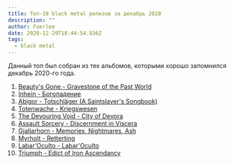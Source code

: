 ```yaml
---
title: Топ-10 black metal релизов за декабрь 2020
description: ""
author: Fuerlee
date: 2020-12-29T18:44:54.836Z
tags:
  - black metal
---
```

Данный топ был собран из тех альбомов, которыми хорошо запомнился декабрь 2020-го года. 

1. [Beauty's Gone - Gravestone of the Past World](https://beautysgone.bandcamp.com/album/gravestone-of-the-past-world)
2. [Inhein - Богопадение](https://inhein.bandcamp.com/album/--2)
3. [Abigor - Totschläger (A Saintslayer's Songbook)](https://wtcproductions.bandcamp.com/album/pre-sale-totschl-ger-a-saintslayers-songbook)
4. [Totenwache - Kriegswesen](https://totenwache.bandcamp.com/album/kriegswesen)[](https://beautysgone.bandcamp.com/album/gravestone-of-the-past-world)
5. [ The Devouring Void - City of Devora](https://thedevouringvoid.bandcamp.com/album/city-of-devora)
6. [Assault Sorcery - Discernment in Viscera](https://assaultsorcery.bandcamp.com/album/discernment-in-viscera)
7. [Gjallarhorn - Memories, Nightmares, Ash](https://gjallarhorn.bandcamp.com/album/memories-nightmares-ash)
8. [Myrholt - Retterting](https://www.metal-archives.com/albums/Myrholt/Retterting/907003)
9. [Labar'Oculto - Labar'Oculto](https://www.metal-archives.com/albums/Lábar%27Oculto/Lábar%27Oculto/907494)
10. [Triumph - Edict of Iron Ascendancy](https://triumph2.bandcamp.com/album/edict-of-iron-ascendancy)